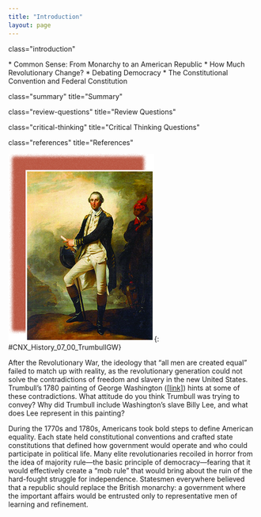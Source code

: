 ```yaml
---
title: "Introduction"
layout: page
---
```



<cnx-pi data-type="cnx.flag.introduction"> class="introduction" </cnx-pi>

<div data-type="abstract" markdown="1">
* Common Sense: From Monarchy to an American Republic
* How Much Revolutionary Change?
* Debating Democracy
* The Constitutional Convention and Federal Constitution

</div>

<cnx-pi data-type="cnx.eoc">class="summary" title="Summary"</cnx-pi>

<cnx-pi data-type="cnx.eoc">class="review-questions" title="Review Questions"</cnx-pi>

<cnx-pi data-type="cnx.eoc">class="critical-thinking" title="Critical Thinking Questions"</cnx-pi>

<cnx-pi data-type="cnx.eoc">class="references" title="References"</cnx-pi>

 ![A painting shows George Washington standing on a promontory above the Hudson River, wearing a military coat and holding a tricorner hat and sword in his hand. Just behind Washington, his slave William &#x201C;Billy&#x201D; Lee, a black man wearing a red, turban-like hat, holds a horse and watches Washington. In the far background, British warships fire on an American fort.](../resources/CNX_History_07_00_TrumbullGW.jpg "John Trumbull, Washington&#x2019;s aide-de-camp, painted this wartime image of Washington on a promontory above the Hudson River. Just behind Washington, his slave William &#x201C;Billy&#x201D; Lee has his eyes firmly fixed on his master. In the far background, British warships fire on an American fort."){: #CNX_History_07_00_TrumbullGW}

After the Revolutionary War, the ideology that “all men are created equal” failed to match up with reality, as the revolutionary generation could not solve the contradictions of freedom and slavery in the new United States. Trumbull’s 1780 painting of George Washington ([\[link\]](#CNX_History_07_00_TrumbullGW)) hints at some of these contradictions. What attitude do you think Trumbull was trying to convey? Why did Trumbull include Washington’s slave Billy Lee, and what does Lee represent in this painting?

During the 1770s and 1780s, Americans took bold steps to define American equality. Each state held constitutional conventions and crafted state constitutions that defined how government would operate and who could participate in political life. Many elite revolutionaries recoiled in horror from the idea of majority rule—the basic principle of democracy—fearing that it would effectively create a “mob rule” that would bring about the ruin of the hard-fought struggle for independence. Statesmen everywhere believed that a republic should replace the British monarchy: a government where the important affairs would be entrusted only to representative men of learning and refinement.


